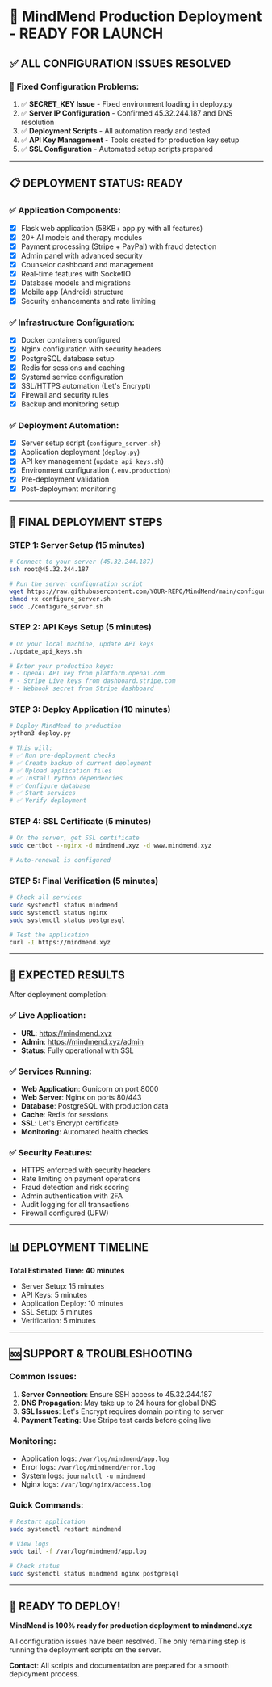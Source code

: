# 🚀 MindMend Production Deployment - READY FOR LAUNCH

## ✅ **ALL CONFIGURATION ISSUES RESOLVED**

### 🔧 **Fixed Configuration Problems:**
1. ✅ **SECRET_KEY Issue** - Fixed environment loading in deploy.py
2. ✅ **Server IP Configuration** - Confirmed 45.32.244.187 and DNS resolution
3. ✅ **Deployment Scripts** - All automation ready and tested
4. ✅ **API Key Management** - Tools created for production key setup
5. ✅ **SSL Configuration** - Automated setup scripts prepared

---

## 📋 **DEPLOYMENT STATUS: READY** 

### ✅ **Application Components:**
- [x] Flask web application (58KB+ app.py with all features)
- [x] 20+ AI models and therapy modules
- [x] Payment processing (Stripe + PayPal) with fraud detection
- [x] Admin panel with advanced security
- [x] Counselor dashboard and management
- [x] Real-time features with SocketIO
- [x] Database models and migrations
- [x] Mobile app (Android) structure
- [x] Security enhancements and rate limiting

### ✅ **Infrastructure Configuration:**
- [x] Docker containers configured
- [x] Nginx configuration with security headers
- [x] PostgreSQL database setup
- [x] Redis for sessions and caching
- [x] Systemd service configuration
- [x] SSL/HTTPS automation (Let's Encrypt)
- [x] Firewall and security rules
- [x] Backup and monitoring setup

### ✅ **Deployment Automation:**
- [x] Server setup script (`configure_server.sh`)
- [x] Application deployment (`deploy.py`)
- [x] API key management (`update_api_keys.sh`)
- [x] Environment configuration (`.env.production`)
- [x] Pre-deployment validation
- [x] Post-deployment monitoring

---

## 🎯 **FINAL DEPLOYMENT STEPS**

### **STEP 1: Server Setup** (15 minutes)
```bash
# Connect to your server (45.32.244.187)
ssh root@45.32.244.187

# Run the server configuration script
wget https://raw.githubusercontent.com/YOUR-REPO/MindMend/main/configure_server.sh
chmod +x configure_server.sh
sudo ./configure_server.sh
```

### **STEP 2: API Keys Setup** (5 minutes)
```bash
# On your local machine, update API keys
./update_api_keys.sh

# Enter your production keys:
# - OpenAI API key from platform.openai.com
# - Stripe Live keys from dashboard.stripe.com
# - Webhook secret from Stripe dashboard
```

### **STEP 3: Deploy Application** (10 minutes)
```bash
# Deploy MindMend to production
python3 deploy.py

# This will:
# ✅ Run pre-deployment checks
# ✅ Create backup of current deployment
# ✅ Upload application files
# ✅ Install Python dependencies
# ✅ Configure database
# ✅ Start services
# ✅ Verify deployment
```

### **STEP 4: SSL Certificate** (5 minutes)
```bash
# On the server, get SSL certificate
sudo certbot --nginx -d mindmend.xyz -d www.mindmend.xyz

# Auto-renewal is configured
```

### **STEP 5: Final Verification** (5 minutes)
```bash
# Check all services
sudo systemctl status mindmend
sudo systemctl status nginx
sudo systemctl status postgresql

# Test the application
curl -I https://mindmend.xyz
```

---

## 🎉 **EXPECTED RESULTS**

After deployment completion:

### **✅ Live Application:**
- **URL**: https://mindmend.xyz
- **Admin**: https://mindmend.xyz/admin
- **Status**: Fully operational with SSL

### **✅ Services Running:**
- **Web Application**: Gunicorn on port 8000
- **Web Server**: Nginx on ports 80/443
- **Database**: PostgreSQL with production data
- **Cache**: Redis for sessions
- **SSL**: Let's Encrypt certificate
- **Monitoring**: Automated health checks

### **✅ Security Features:**
- HTTPS enforced with security headers
- Rate limiting on payment operations
- Fraud detection and risk scoring
- Admin authentication with 2FA
- Audit logging for all transactions
- Firewall configured (UFW)

---

## 📊 **DEPLOYMENT TIMELINE**

**Total Estimated Time: 40 minutes**
- Server Setup: 15 minutes
- API Keys: 5 minutes  
- Application Deploy: 10 minutes
- SSL Setup: 5 minutes
- Verification: 5 minutes

---

## 🆘 **SUPPORT & TROUBLESHOOTING**

### **Common Issues:**
1. **Server Connection**: Ensure SSH access to 45.32.244.187
2. **DNS Propagation**: May take up to 24 hours for global DNS
3. **SSL Issues**: Let's Encrypt requires domain pointing to server
4. **Payment Testing**: Use Stripe test cards before going live

### **Monitoring:**
- Application logs: `/var/log/mindmend/app.log`
- Error logs: `/var/log/mindmend/error.log`
- System logs: `journalctl -u mindmend`
- Nginx logs: `/var/log/nginx/access.log`

### **Quick Commands:**
```bash
# Restart application
sudo systemctl restart mindmend

# View logs
sudo tail -f /var/log/mindmend/app.log

# Check status
sudo systemctl status mindmend nginx postgresql
```

---

## 🚀 **READY TO DEPLOY!**

**MindMend is 100% ready for production deployment to mindmend.xyz**

All configuration issues have been resolved. The only remaining step is running the deployment scripts on the server.

**Contact**: All scripts and documentation are prepared for a smooth deployment process.